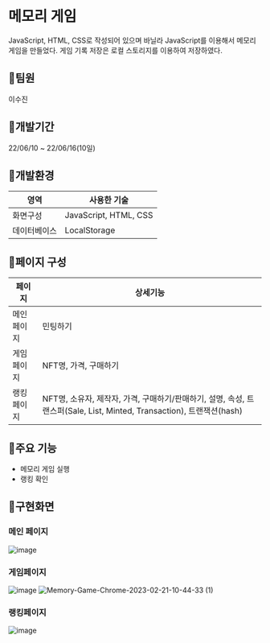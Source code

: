 # 메모리 게임
JavaScript, HTML, CSS로 작성되어 있으며 바닐라 JavaScript를 이용해서 메모리 게임을 만들었다. 게임 기록 저장은 로컬 스토리지를 이용하여 저장하였다.


## 📌팀원
이수진


## 📌개발기간
22/06/10 ~ 22/06/16(10일)


## 📌개발환경
| 영역 | 사용한 기술 |
| --- | --- |
| 화면구성 | JavaScript, HTML, CSS |
| 데이터베이스 | LocalStorage |


## 📌페이지 구성
| 페이지 | 상세기능 |
| --- | --- |
| 메인 페이지 | 민팅하기 |
| 게임 페이지 | NFT명, 가격, 구매하기 |
| 랭킹 페이지 | NFT명, 소유자, 제작자, 가격, 구매하기/판매하기, 설명, 속성, 트랜스퍼(Sale, List, Minted, Transaction), 트랜잭션(hash) |


## 📌주요 기능
- 메모리 게임 실행
- 랭킹 확인

## 📌구현화면
### 메인 페이지
![image](https://user-images.githubusercontent.com/50866572/220227829-531653f7-dd53-49ca-ae7f-b82d5985a045.png)


### 게임페이지
![image](https://user-images.githubusercontent.com/50866572/220227876-5d3b0048-065e-46ee-8c64-18b5457632e7.png)
![Memory-Game-Chrome-2023-02-21-10-44-33 (1)](https://user-images.githubusercontent.com/50866572/220229491-3a3800ee-ff05-4b66-bf49-16cf1fdd2544.gif)


### 랭킹페이지
![image](https://user-images.githubusercontent.com/50866572/220227951-8f908a61-ed5f-45e9-ad0e-5fca20b89eb2.png)

